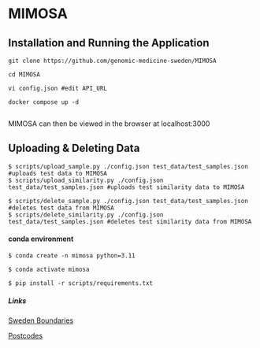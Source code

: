 # MIMOSA 
 
## Installation and Running the Application


```
git clone https://github.com/genomic-medicine-sweden/MIMOSA

cd MIMOSA

vi config.json #edit API_URL

docker compose up -d
 
```
MIMOSA can then be viewed in the browser at localhost:3000



## Uploading & Deleting Data

``` 
$ scripts/upload_sample.py ./config.json test_data/test_samples.json #uploads test data to MIMOSA
$ scripts/upload_similarity.py ./config.json test_data/test_samples.json #uploads test similarity data to MIMOSA

$ scripts/delete_sample.py ./config.json test_data/test_samples.json #deletes test data from MIMOSA 
$ scripts/delete_similarity.py ./config.json test_data/test_samples.json #deletes test similarity data from MIMOSA 

```

#### conda environment

```
$ conda create -n mimosa python=3.11

$ conda activate mimosa

$ pip install -r scripts/requirements.txt

``` 

##### Links

[Sweden Boundaries](https://cartographyvectors.com/map/1521-sweden-with-regions)

[Postcodes](https://www.geonames.org/)

